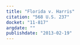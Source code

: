 ```yaml
---
title: "Florida v. Harris"
citation: "568 U.S. 237"
docket: "11-817"
argdate: ""
publishdate: "2013-02-19"
---
```

